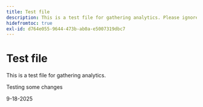 ```yaml
---
title: Test file
description: This is a test file for gathering analytics. Please ignore.
hidefromtoc: true
exl-id: d764e055-9644-473b-ab0a-e5007319dbc7
---
```

# Test file

This is a test file for gathering analytics.

Testing some changes

9-18-2025
